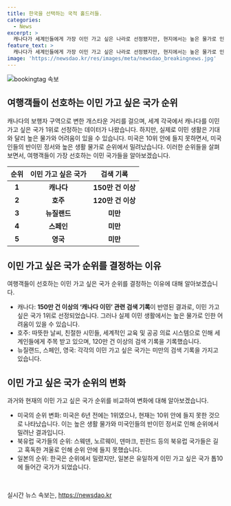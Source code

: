 ```yaml
---
title: 한국을 선택하는 국적 홀드러들.
categories:
  - News
excerpt: >
  캐나다가 세계인들에게 가장 이민 가고 싶은 나라로 선정됐지만, 현지에서는 높은 물가로 인한 어려움을 겪고 있다. 호주는 따뜻한 날씨와 좋은 시민들로 주목 받고 있으며, 미국은 높은 생활 물가와 반이민 정서로 순위에서 밀려났다. 유럽 부유국이 상위 10위 안에 들었으며, 한국은 순위 안에 들지 못하고 일본만 아시아에서 톱10에 들어간 국가가 됐다.
feature_text: >
  캐나다가 세계인들에게 가장 이민 가고 싶은 나라로 선정됐지만, 현지에서는 높은 물가로 인한 어려움을 겪고 있다. 호주는 따뜻한 날씨와 좋은 시민들로 주목 받고 있으며, 미국은 높은 생활 물가와 반이민 정서로 순위에서 밀려났다. 유럽 부유국이 상위 10위 안에 들었으며, 한국은 순위 안에 들지 못하고 일본만 아시아에서 톱10에 들어간 국가가 됐다.
image: 'https://newsdao.kr/res/images/meta/newsdao_breakingnews.jpg'
---
```


<p><img src="https://newsdao.kr/res/images/meta/newsdao_breakingnews.jpg" alt="bookingtag 속보" /></p>

<h2 data-ke-size="size26">여행객들이 선호하는 이민 가고 싶은 국가 순위</h2>

<p data-ke-size="size16">캐나다의 보행자 구역으로 변한 개스타운 거리를 걸으며, 세계 각국에서 캐나다를 이민 가고 싶은 국가 1위로 선정하는 데이터가 나왔습니다. 하지만, 실제로 이민 생활은 기대와 달리 높은 물가와 어려움이 있을 수 있습니다. 미국은 10위 안에 들지 못하면서, 미국인들의 반이민 정서와 높은 생활 물가로 순위에서 밀려났습니다. 이러한 순위들을 살펴보면서, 여행객들이 가장 선호하는 이민 국가들을 알아보겠습니다.</p>

<table>
<thead>
<tr>
<th style="text-align: center;">순위</th>
<th style="text-align: center;">이민 가고 싶은 국가</th>
<th style="text-align: center;">검색 기록</th>
</tr>
</thead>
<tbody>
<tr>
<td style="text-align: center; height: 17px;"><b>1</b></td>
<td style="text-align: center;"><b>캐나다</b></td>
<td style="text-align: center;"><b>150만 건 이상</b></td>
</tr>
<tr>
<td style="text-align: center; height: 17px;"><b>2</b></td>
<td style="text-align: center;"><b>호주</b></td>
<td style="text-align: center;"><b>120만 건 이상</b></td>
</tr>
<tr>
<td style="text-align: center; height: 17px;"><b>3</b></td>
<td style="text-align: center;"><b>뉴질랜드</b></td>
<td style="text-align: center;"><b>미만</b></td>
</tr>
<tr>
<td style="text-align: center; height: 17px;"><b>4</b></td>
<td style="text-align: center;"><b>스페인</b></td>
<td style="text-align: center;"><b>미만</b></td>
</tr>
<tr>
<td style="text-align: center; height: 17px;"><b>5</b></td>
<td style="text-align: center;"><b>영국</b></td>
<td style="text-align: center;"><b>미만</b></td>
</tr>
</tbody>
</table>

<h2 data-ke-size="size26">이민 가고 싶은 국가 순위를 결정하는 이유</h2>

<p data-ke-size="size16">여행객들이 선호하는 이민 가고 싶은 국가 순위를 결정하는 이유에 대해 알아보겠습니다. </p>

<ul>
<li>캐나다: <b>150만 건 이상의 ‘캐나다 이민’ 관련 검색 기록</b>이 반영된 결과로, 이민 가고 싶은 국가 1위로 선정되었습니다. 그러나 실제 이민 생활에서는 높은 물가로 인한 어려움이 있을 수 있습니다.</li>
<li>호주: 따뜻한 날씨, 친절한 시민들, 세계적인 교육 및 공공 의료 시스템으로 인해 세계인들에게 주목 받고 있으며, 120만 건 이상의 검색 기록을 기록했습니다.</li>
<li>뉴질랜드, 스페인, 영국: 각각의 이민 가고 싶은 국가는 미만의 검색 기록을 가지고 있습니다.</li>
</ul>

<h2 data-ke-size="size26">이민 가고 싶은 국가 순위의 변화</h2>

<p data-ke-size="size16">과거와 현재의 이민 가고 싶은 국가 순위를 비교하여 변화에 대해 알아보겠습니다. </p>

<ul>
<li>미국의 순위 변화: 미국은 6년 전에는 1위였으나, 현재는 10위 안에 들지 못한 것으로 나타났습니다. 이는 높은 생활 물가와 미국인들의 반이민 정서로 인해 순위에서 밀려난 결과입니다.</li>
<li>북유럽 국가들의 순위: 스웨덴, 노르웨이, 덴마크, 핀란드 등의 북유럽 국가들은 길고 혹독한 겨울로 인해 순위 안에 들지 못했습니다.</li>
<li>일본의 순위: 한국은 순위에서 밀렸지만, 일본은 유일하게 이민 가고 싶은 국가 톱10에 들어간 국가가 되었습니다.</li>
</ul>

<p data-ke-size="size16">&nbsp;</p>
실시간 뉴스 속보는, <a href="https://newsdao.kr" rel="dofollow">https://newsdao.kr</a>


